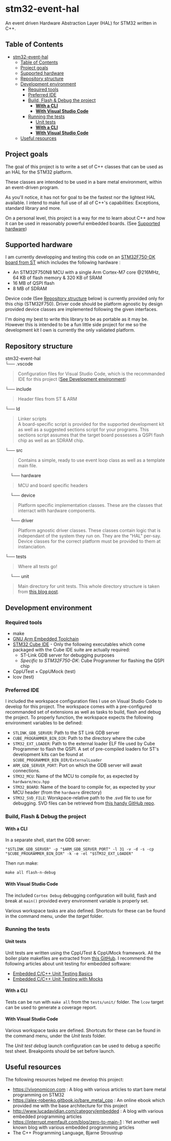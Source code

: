 # stm32-event-hal
An event driven Hardware Abstraction Layer (HAL) for STM32 written in C++.

## Table of Contents
- [stm32-event-hal](#stm32-event-hal)
  - [Table of Contents](#table-of-contents)
  - [Project goals](#project-goals)
  - [Supported hardware](#supported-hardware)
  - [Repository structure](#repository-structure)
  - [Development environment](#development-environment)
    - [Required tools](#required-tools)
    - [Preferred IDE](#preferred-ide)
    - [Build, Flash & Debug the project](#build-flash--debug-the-project)
      - [**With a CLI**](#with-a-cli)
      - [**With Visual Studio Code**](#with-visual-studio-code)
    - [Running the tests](#running-the-tests)
      - [Unit tests](#unit-tests)
      - [**With a CLI**](#with-a-cli-1)
      - [**With Visual Studio Code**](#with-visual-studio-code-1)
  - [Useful resources](#useful-resources)

## Project goals
The goal of this project is to write a set of C++ classes that can be used as an HAL for the STM32 platform.  

These classes are intended to be used in a bare metal environment, within an event-driven program.  

As you'll notice, it has not for goal to be the fastest nor the lightest HAL available. I intend to make full use of all of C++'s capabilities: Exceptions, standard library and more.  

On a personal level, this project is a way for me to learn about C++ and how it can be used in reasonably powerful embedded boards. (See [Supported hardware](#supported-hardware))

## Supported hardware
I am currently developping and testing this code on an [STM32F750-DK board from ST](https://www.st.com/en/evaluation-tools/stm32f7508-dk.html) which includes the following hardware :
- An STM32F750N8 MCU with a single Arm Cortex-M7 core @216MHz, 64 KB of flash memory & 320 KB of SRAM
- 16 MB of QSPI flash
- 8 MB of SDRAM

Device code (See [Repository structure](#repository-structure) below) is currently provided only for this chip (STM32F750). Driver code should be platform agnostic by design provided device classes are implemented following the given interfaces.

I'm doing my best to write this library to be as portable as it may be. However this is intended to be a fun little side project for me so the development kit I own is currently the only validated platform.

## Repository structure
stm32-event-hal  
└── .vscode
> Configuration files for Visual Studio Code, which is the recommanded IDE for this project ([See Development environment](#development-environment))  

└── include
> Header files from ST & ARM

└── ld
> Linker scripts  
> A board-specific script is provided for the supported development kit as well as a suggested sections script for your programs. This sections script assumes that the target board possesses a QSPI flash chip as well as an SDRAM chip.

└── src  
> Contains a simple, ready to use event loop class as well as a template main file.  

&nbsp;&nbsp;&nbsp;&nbsp;└── hardware
> MCU and board specific headers

&nbsp;&nbsp;&nbsp;&nbsp;└── device
> Platform specific implementation classes. These are the classes that interract with hardware components.

&nbsp;&nbsp;&nbsp;&nbsp;└── driver
> Platform agnostic driver classes. These classes contain logic that is independant of the system they run on. They are the "HAL" per-say. Device classes for the correct platform must be provided to them at instanciation.

└── tests
> Where all tests go!

&nbsp;&nbsp;&nbsp;&nbsp;└── unit
> Main directory for unit tests. This whole directory structure is taken from [this blog post](https://interrupt.memfault.com/blog/unit-testing-basics#stubs-fakes-and-mocks).

## Development environment
### Required tools
- make
- [GNU Arm Embedded Toolchain](https://developer.arm.com/tools-and-software/open-source-software/developer-tools/gnu-toolchain/gnu-rm/downloads)
- [STM32 Cube IDE](https://www.st.com/en/development-tools/stm32cubeide.html) - Only the following executables which come packaged with the Cube IDE suite are actually required:
  - ST-Link GDB server for debugging purposes
  - *Specific to STM32F750-DK*: Cube Programmer for flashing the QSPI chip
- CppUTest + CppUMock (test)
- lcov (test)

### Preferred IDE
I included the workspace configuration files I use on Visual Studio Code to develop for this project. The workspace comes with a pre-configured recommanded set of extensions as well as tasks to build, flash and debug the project. 
To properly function, the workspace expects the following environment variables to be defined:
- `STLINK_GDB_SERVER`: Path to the ST Link GDB server
- `CUBE_PROGRAMMER_BIN_DIR`: Path to the directory where the cube
- `STM32_EXT_LOADER`: Path to the external loader ELF file used by Cube Programmer to flash the QSPI. A set of pre-compiled loaders for ST's development kits can be found at `$CUBE_PROGRAMMER_BIN_DIR/ExternalLoader`
- `ARM_GDB_SERVER_PORT`: Port on which the GDB server will await connections.
- `STM32_MCU`: Name of the MCU to compile for, as expected by `hardware/mcu.hpp`
- `STM32_BOARD`: Name of the board to compile for, as expected by your MCU header (from the `hardware` directory)
- `STM32_SVD_FILE`: Worskpace-relative path to the .svd file to use for debugging. SVD files can be retrieved from [this handy GitHub repo](https://github.com/posborne/cmsis-svd/tree/master/data/STMicro).

### Build, Flash & Debug the project
#### **With a CLI**
In a separate shell, start the GDB server:
``` Shell
"$STLINK_GDB_SERVER" -p "$ARM_GDB_SERVER_PORT" -l 31 -v -d -s -cp "$CUBE_PROGRAMMER_BIN_DIR" -k -e -el "$STM32_EXT_LOADER"
```
Then run make:
``` Shell
make all flash-n-debug
```

#### **With Visual Studio Code**
The included `Cortex Debug` debugging configuration will build, flash and break at `main()` provided every environment variable is properly set.

Various workspace tasks are also defined. Shortcuts for these can be found in the command menu, under the *target* folder.

### Running the tests
#### Unit tests
Unit tests are written using the CppUTest & CppUMock framework.
All the boiler plate makefiles are extracted from [this GitHub](https://github.com/memfault/interrupt.git/example/unit-testing). I recommend the following articles about unit testing for embedded software:
- [Embedded C/C++ Unit Testing Basics](https://interrupt.memfault.com/blog/unit-testing-basics)
- [Embedded C/C++ Unit Testing with Mocks](https://interrupt.memfault.com/blog/unit-test-mocking)

#### **With a CLI**
Tests can be run with `make all` from the `tests/unit/` folder. The `lcov` target can be used to generate a coverage report.

#### **With Visual Studio Code**
Various workspace tasks are defined. Shortcuts for these can be found in the command menu, under the *Unit tests* folder.

The *Unit test debug* launch configuration can be used to debug a specific test sheet. Breakpoints should be set before launch.

## Useful resources
The following resources helped me develop this project:
- https://vivonomicon.com : A blog with various articles to start bare metal programming on STM32
- https://alex-robenko.gitbook.io/bare_metal_cpp : An online ebook which provided me with the base architecture for this project
- http://www.lucadavidian.com/category/embedded : A blog with various embedded programming articles
- https://interrupt.memfault.com/blog/zero-to-main-1 : Yet another well known blog with various embedded programming articles
- The C++ Programming Language, Bjarne Stroustrup
